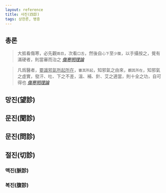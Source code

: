 ```yaml
---
layout: reference
title: 사진(四診)
tags: 상한론, 병증
---
```



## 총론

> 大抵看傷寒，必先觀`兩目`，次看`口舌`，然後自`心下`至`少腹`，以手攝按之，覺有滿硬者，則當審而治之 _[傷寒明理論](https://pinedance.github.io/shanghanlun/reference/Books/Etc/상한명리론#축혈)_

> 凡爲醫者，<U>要識邪氣所起所在</U>，`審其所起`，知邪氣之由來，`觀其所在`，知邪氣之虛實，發汗、吐、下之不差，溫、補、針、艾之適當，則十全之功，自可得也 _[傷寒明理論](https://pinedance.github.io/shanghanlun/reference/Books/Etc/상한명리론#복만)_


## 망진(望診)


## 문진(聞診)


## 문진(問診)


## 절진(切診)



### 맥진(脈診)

### 복진(腹診)
